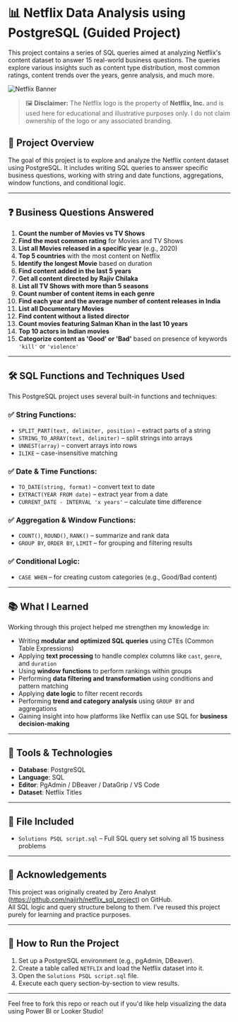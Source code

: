 # 📊 Netflix Data Analysis using PostgreSQL (Guided Project)

This project contains a series of SQL queries aimed at analyzing Netflix's content dataset to answer 15 real-world business questions. The queries explore various insights such as content type distribution, most common ratings, content trends over the years, genre analysis, and much more.


![Netflix Banner](https://upload.wikimedia.org/wikipedia/commons/0/08/Netflix_2015_logo.svg)
> 🖼️ **Disclaimer:** The Netflix logo is the property of **Netflix, Inc.** and is used here for educational and illustrative purposes only. I do not claim ownership of the logo or any associated branding.


## 📌 Project Overview

The goal of this project is to explore and analyze the Netflix content dataset using PostgreSQL. It includes writing SQL queries to answer specific business questions, working with string and date functions, aggregations, window functions, and conditional logic.

---

## ❓ Business Questions Answered

1. **Count the number of Movies vs TV Shows**  
2. **Find the most common rating** for Movies and TV Shows  
3. **List all Movies released in a specific year** (e.g., 2020)  
4. **Top 5 countries** with the most content on Netflix  
5. **Identify the longest Movie** based on duration  
6. **Find content added in the last 5 years**  
7. **Get all content directed by Rajiv Chilaka**  
8. **List all TV Shows with more than 5 seasons**  
9. **Count number of content items in each genre**  
10. **Find each year and the average number of content releases in India**  
11. **List all Documentary Movies**  
12. **Find content without a listed director**  
13. **Count movies featuring Salman Khan in the last 10 years**  
14. **Top 10 actors in Indian movies**  
15. **Categorize content as 'Good' or 'Bad'** based on presence of keywords `'kill'` or `'violence'`

---

## 🛠️ SQL Functions and Techniques Used

This PostgreSQL project uses several built-in functions and techniques:

### ✅ String Functions:
- `SPLIT_PART(text, delimiter, position)` – extract parts of a string  
- `STRING_TO_ARRAY(text, delimiter)` – split strings into arrays  
- `UNNEST(array)` – convert arrays into rows  
- `ILIKE` – case-insensitive matching  

### ✅ Date & Time Functions:
- `TO_DATE(string, format)` – convert text to date  
- `EXTRACT(YEAR FROM date)` – extract year from a date  
- `CURRENT_DATE - INTERVAL 'x years'` – calculate time difference  

### ✅ Aggregation & Window Functions:
- `COUNT()`, `ROUND()`, `RANK()` – summarize and rank data  
- `GROUP BY`, `ORDER BY`, `LIMIT` – for grouping and filtering results  

### ✅ Conditional Logic:
- `CASE WHEN` – for creating custom categories (e.g., Good/Bad content)

---

## 📚 What I Learned

Working through this project helped me strengthen my knowledge in:

- Writing **modular and optimized SQL queries** using CTEs (Common Table Expressions)
- Applying **text processing** to handle complex columns like `cast`, `genre`, and `duration`
- Using **window functions** to perform rankings within groups
- Performing **data filtering and transformation** using conditions and pattern matching
- Applying **date logic** to filter recent records
- Performing **trend and category analysis** using `GROUP BY` and aggregations
- Gaining insight into how platforms like Netflix can use SQL for **business decision-making**

---

## 🧰 Tools & Technologies

- **Database**: PostgreSQL  
- **Language**: SQL  
- **Editor**: PgAdmin / DBeaver / DataGrip / VS Code  
- **Dataset**: Netflix Titles 
---

## 📂 File Included

- `Solutions PSQL script.sql` – Full SQL query set solving all 15 business problems

---


## 🙏 Acknowledgements

This project was originally created by Zero Analyst (https://github.com/najirh/netflix_sql_project) on GitHub.  
All SQL logic and query structure belong to them. I’ve reused this project purely for learning and practice purposes.


---

## 🚀 How to Run the Project

1. Set up a PostgreSQL environment (e.g., pgAdmin, DBeaver).
2. Create a table called `NETFLIX` and load the Netflix dataset into it.
3. Open the `Solutions PSQL script.sql` file.
4. Execute each query section-by-section to view results.

---


Feel free to fork this repo or reach out if you'd like help visualizing the data using Power BI or Looker Studio!
